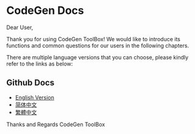 # CodeGen Docs

Dear User,

Thank you for using CodeGen ToolBox! We would like to introduce its functions and common questions for our users in the following chapters.

There are multiple language versions that you can choose, please kindly refer to the links as below:

## Github Docs

- <a href="https://github.com/work7z/CodeGen-Docs/tree/master/English%20Version">English Version</a>
- <a href="https://gitee.com/codegen_toolbox/code-gen/wikis/%E7%AE%80%E4%BD%93%E4%B8%AD%E6%96%87(Simplified%20Chinese)/1.%20Installation">简体中文</a>
- <a href="https://gitee.com/codegen_toolbox/code-gen/wikis/%E7%B9%81%E9%AB%94%E4%B8%AD%E6%96%87(Traditional%20Chinese)/1.%20Installation">繁體中文</a>

Thanks and Regards
CodeGen ToolBox
